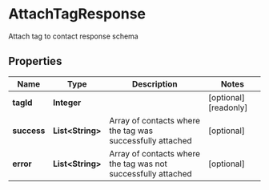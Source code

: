 

# AttachTagResponse

Attach tag to contact response schema
## Properties

Name | Type | Description | Notes
------------ | ------------- | ------------- | -------------
**tagId** | **Integer** |  |  [optional] [readonly]
**success** | **List&lt;String&gt;** | Array of contacts where the tag was successfully attached |  [optional]
**error** | **List&lt;String&gt;** | Array of contacts where the tag was not successfully attached |  [optional]




